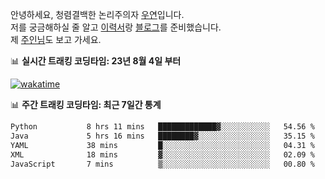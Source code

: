 안녕하세요, 청렴결백한 논리주의자 [우연](https://dev-wooyeon.github.io/quiz-app/)입니다.  
저를 궁금해하실 줄 알고 [이력서](https://ieunune.notion.site/d836ecc9172144d4b39f185b89f16a62)랑 [블로그](https://notion-blog-ieunune.vercel.app)를 준비했습니다.  
제 [주인님](https://www.instagram.com/lovely_hiru_hari_s2/)도 보고 가세요.


📊 **실시간 트래킹 코딩타임: 23년 8월 4일 부터**  

[![wakatime](https://wakatime.com/badge/user/099dd627-fdab-4072-b87a-fa91c7a76d8d.svg?style=for-the-badge)](https://wakatime.com/@099dd627-fdab-4072-b87a-fa91c7a76d8d)

📊 **주간 트래킹 코딩타임: 최근 7일간 통계**

<!--START_SECTION:waka-->

```txt
Python           8 hrs 11 mins   █████████████▓░░░░░░░░░░░   54.56 %
Java             5 hrs 16 mins   ████████▓░░░░░░░░░░░░░░░░   35.15 %
YAML             38 mins         █░░░░░░░░░░░░░░░░░░░░░░░░   04.31 %
XML              18 mins         ▓░░░░░░░░░░░░░░░░░░░░░░░░   02.09 %
JavaScript       7 mins          ▒░░░░░░░░░░░░░░░░░░░░░░░░   00.80 %
```

<!--END_SECTION:waka-->

<!-- ![](./profile-3d-contrib/profile-night-view.svg)-->
